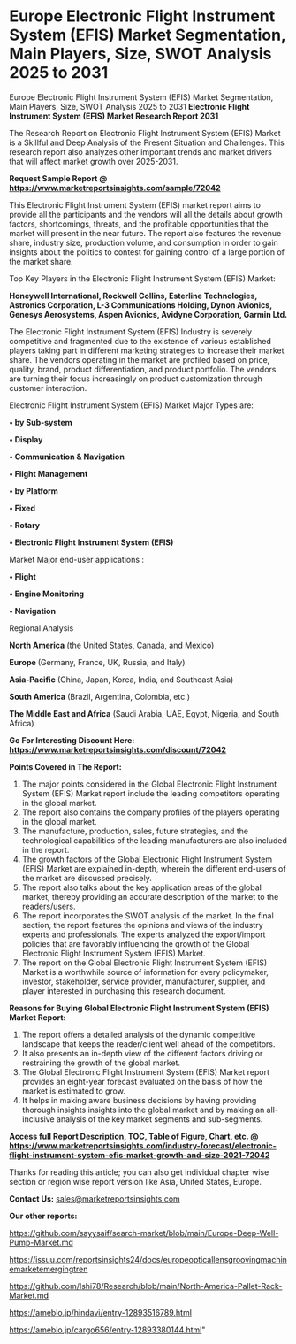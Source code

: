 # Europe Electronic Flight Instrument System (EFIS) Market Segmentation, Main Players, Size, SWOT Analysis 2025 to 2031
 Europe Electronic Flight Instrument System (EFIS) Market Segmentation, Main Players, Size, SWOT Analysis 2025 to 2031
<strong>Electronic Flight Instrument System (EFIS) Market Research Report 2031</strong>

The Research Report on Electronic Flight Instrument System (EFIS) Market is a Skillful and Deep Analysis of the Present Situation and Challenges. This research report also analyzes other important trends and market drivers that will affect market growth over 2025-2031.

<strong>Request Sample Report @ <a href=https://www.marketreportsinsights.com/sample/72042>https://www.marketreportsinsights.com/sample/72042</a></strong>

This Electronic Flight Instrument System (EFIS) market report aims to provide all the participants and the vendors will all the details about growth factors, shortcomings, threats, and the profitable opportunities that the market will present in the near future. The report also features the revenue share, industry size, production volume, and consumption in order to gain insights about the politics to contest for gaining control of a large portion of the market share.

Top Key Players in the Electronic Flight Instrument System (EFIS) Market:

<strong>Honeywell International, Rockwell Collins, Esterline Technologies, Astronics Corporation, L-3 Communications Holding, Dynon Avionics, Genesys Aerosystems, Aspen Avionics, Avidyne Corporation, Garmin Ltd.</strong>

The Electronic Flight Instrument System (EFIS) Industry is severely competitive and fragmented due to the existence of various established players taking part in different marketing strategies to increase their market share. The vendors operating in the market are profiled based on price, quality, brand, product differentiation, and product portfolio. The vendors are turning their focus increasingly on product customization through customer interaction.

Electronic Flight Instrument System (EFIS) Market Major Types are:

<strong>• by Sub-system

• Display

• Communication & Navigation

• Flight Management

• by Platform

• Fixed

• Rotary

• Electronic Flight Instrument System (EFIS)</strong>

Market Major end-user applications :

<strong>• Flight

• Engine Monitoring

• Navigation</strong>

Regional Analysis

</u><strong><b>North America</b></strong> (the United States, Canada, and Mexico)

<strong><b>Europe </b></strong>(Germany, France, UK, Russia, and Italy)

<strong><b>Asia-Pacific</b></strong> (China, Japan, Korea, India, and Southeast Asia)

<strong><b>South America</b></strong> (Brazil, Argentina, Colombia, etc.)

<strong><b>The Middle East and Africa</b></strong> (Saudi Arabia, UAE, Egypt, Nigeria, and South Africa)

<strong>Go For Interesting Discount Here: <a href=https://www.marketreportsinsights.com/discount/72042>https://www.marketreportsinsights.com/discount/72042</a></strong>

<strong>Points Covered in The Report:</strong>
<ol>
  <li>The major points considered in the Global Electronic Flight Instrument System (EFIS) Market report include the leading competitors operating in the global market.</li>
  <li>The report also contains the company profiles of the players operating in the global market.</li>
  <li>The manufacture, production, sales, future strategies, and the technological capabilities of the leading manufacturers are also included in the report.</li>
  <li>The growth factors of the Global Electronic Flight Instrument System (EFIS) Market are explained in-depth, wherein the different end-users of the market are discussed precisely.</li>
  <li>The report also talks about the key application areas of the global market, thereby providing an accurate description of the market to the readers/users.</li>
  <li>The report incorporates the SWOT analysis of the market. In the final section, the report features the opinions and views of the industry experts and professionals. The experts analyzed the export/import policies that are favorably influencing the growth of the Global Electronic Flight Instrument System (EFIS) Market.</li>
  <li>The report on the Global Electronic Flight Instrument System (EFIS) Market is a worthwhile source of information for every policymaker, investor, stakeholder, service provider, manufacturer, supplier, and player interested in purchasing this research document.</li>
</ol>
<strong>Reasons for Buying Global Electronic Flight Instrument System (EFIS) Market Report:</strong>

<ol>
  <li>The report offers a detailed analysis of the dynamic competitive landscape that keeps the reader/client well ahead of the competitors.</li>
  <li>It also presents an in-depth view of the different factors driving or restraining the growth of the global market.</li>
  <li>The Global Electronic Flight Instrument System (EFIS) Market report provides an eight-year forecast evaluated on the basis of how the market is estimated to grow.</li>
  <li>It helps in making aware business decisions by having providing thorough insights insights into the global market and by making an all-inclusive analysis of the key market segments and sub-segments.</li>
</ol>
<strong>Access full Report Description, TOC, Table of Figure, Chart, etc. @ <a href=https://www.marketreportsinsights.com/industry-forecast/electronic-flight-instrument-system-efis-market-growth-and-size-2021-72042>https://www.marketreportsinsights.com/industry-forecast/electronic-flight-instrument-system-efis-market-growth-and-size-2021-72042</a></strong>


Thanks for reading this article; you can also get individual chapter wise section or region wise report version like Asia, United States, Europe.

<strong>Contact Us:</strong>
sales@marketreportsinsights.com

<strong>Our other reports:</strong>

<a href=https://github.com/sayysaif/search-market/blob/main/Europe-Deep-Well-Pump-Market.md>https://github.com/sayysaif/search-market/blob/main/Europe-Deep-Well-Pump-Market.md</a>

<a href=https://issuu.com/reportsinsights24/docs/europeopticallensgroovingmachinemarketemergingtren>https://issuu.com/reportsinsights24/docs/europeopticallensgroovingmachinemarketemergingtren</a>

<a href=https://github.com/Ishi78/Research/blob/main/North-America-Pallet-Rack-Market.md>https://github.com/Ishi78/Research/blob/main/North-America-Pallet-Rack-Market.md</a>

<a href=https://ameblo.jp/hindavi/entry-12893516789.html>https://ameblo.jp/hindavi/entry-12893516789.html</a>

<a href=https://ameblo.jp/cargo656/entry-12893380144.html>https://ameblo.jp/cargo656/entry-12893380144.html</a>"
